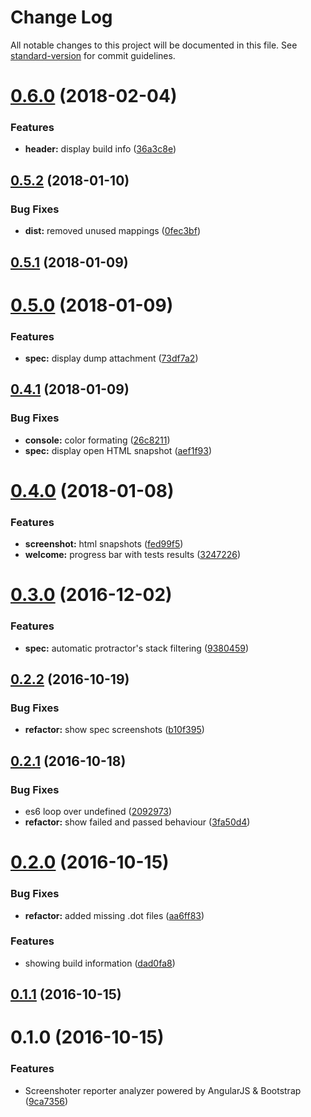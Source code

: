 # Change Log

All notable changes to this project will be documented in this file. See [standard-version](https://github.com/conventional-changelog/standard-version) for commit guidelines.

<a name="0.6.0"></a>
# [0.6.0](https://github.com/azachar/screenshoter-report-analyzer/compare/v0.5.2...v0.6.0) (2018-02-04)


### Features

* **header:** display build info ([36a3c8e](https://github.com/azachar/screenshoter-report-analyzer/commit/36a3c8e))



<a name="0.5.2"></a>
## [0.5.2](https://github.com/azachar/screenshoter-report-analyzer/compare/v0.5.1...v0.5.2) (2018-01-10)


### Bug Fixes

* **dist:** removed unused mappings ([0fec3bf](https://github.com/azachar/screenshoter-report-analyzer/commit/0fec3bf))



<a name="0.5.1"></a>
## [0.5.1](https://github.com/azachar/screenshoter-report-analyzer/compare/v0.5.0...v0.5.1) (2018-01-09)



<a name="0.5.0"></a>
# [0.5.0](https://github.com/azachar/screenshoter-report-analyzer/compare/v0.4.1...v0.5.0) (2018-01-09)


### Features

* **spec:** display dump attachment ([73df7a2](https://github.com/azachar/screenshoter-report-analyzer/commit/73df7a2))



<a name="0.4.1"></a>
## [0.4.1](https://github.com/azachar/screenshoter-report-analyzer/compare/v0.4.0...v0.4.1) (2018-01-09)


### Bug Fixes

* **console:** color formating ([26c8211](https://github.com/azachar/screenshoter-report-analyzer/commit/26c8211))
* **spec:** display open HTML snapshot ([aef1f93](https://github.com/azachar/screenshoter-report-analyzer/commit/aef1f93))



<a name="0.4.0"></a>
# [0.4.0](https://github.com/azachar/screenshoter-report-analyzer/compare/v0.3.0...v0.4.0) (2018-01-08)


### Features

* **screenshot:** html snapshots ([fed99f5](https://github.com/azachar/screenshoter-report-analyzer/commit/fed99f5))
* **welcome:** progress bar with tests results ([3247226](https://github.com/azachar/screenshoter-report-analyzer/commit/3247226))



<a name="0.3.0"></a>
# [0.3.0](https://github.com/azachar/screenshoter-report-analyzer/compare/v0.2.2...v0.3.0) (2016-12-02)


### Features

* **spec:** automatic protractor's stack filtering ([9380459](https://github.com/azachar/screenshoter-report-analyzer/commit/9380459))



<a name="0.2.2"></a>
## [0.2.2](https://github.com/azachar/screenshoter-report-analyzer/compare/v0.2.1...v0.2.2) (2016-10-19)


### Bug Fixes

* **refactor:** show spec screenshots ([b10f395](https://github.com/azachar/screenshoter-report-analyzer/commit/b10f395))



<a name="0.2.1"></a>
## [0.2.1](https://github.com/azachar/screenshoter-report-analyzer/compare/v0.2.0...v0.2.1) (2016-10-18)


### Bug Fixes

* es6 loop over undefined ([2092973](https://github.com/azachar/screenshoter-report-analyzer/commit/2092973))
* **refactor:** show failed and passed behaviour ([3fa50d4](https://github.com/azachar/screenshoter-report-analyzer/commit/3fa50d4))



<a name="0.2.0"></a>
# [0.2.0](https://github.com/azachar/screenshoter-report-analyzer/compare/v0.1.1...v0.2.0) (2016-10-15)


### Bug Fixes

* **refactor:** added missing .dot files ([aa6ff83](https://github.com/azachar/screenshoter-report-analyzer/commit/aa6ff83))


### Features

* showing build information ([dad0fa8](https://github.com/azachar/screenshoter-report-analyzer/commit/dad0fa8))



<a name="0.1.1"></a>
## [0.1.1](https://github.com/azachar/screenshoter-report-analyzer/compare/v0.1.0...v0.1.1) (2016-10-15)



<a name="0.1.0"></a>
# 0.1.0 (2016-10-15)


### Features

* Screenshoter reporter analyzer powered by AngularJS & Bootstrap ([9ca7356](https://github.com/azachar/protractor-report-analyzer/commit/9ca7356))
